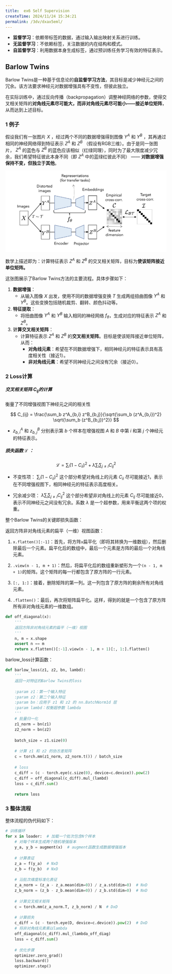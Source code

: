 ```yaml
---
title:  ex6 Self Supervision
createTime: 2024/11/24 15:34:21
permalink: /3dv/dxax5eml/
---
```

- **监督学习**：依赖带标签的数据，通过输入输出映射关系进行训练。
- **无监督学习**：不依赖标签，关注数据的内在结构和模式。
- **自监督学习**：利用数据本身生成标签，通过预训练任务学习有效的特征表示。

## Barlow Twins

Barlow Twins是一种基于信息论的**自监督学习方法**，其目标是减少神经元之间的冗余。该方法要求神经元对数据增强具有不变性，但彼此独立。

在实际训练中，通过反向传播（backpropagation）调整神经网络的参数，使得交叉相关矩阵的**对角线元素尽可能大，而非对角线元素尽可能小——接近单位矩阵**，从而达到上述目标。

### 1 例子

假设我们有一张图片 $X$ ，经过两个不同的数据增强得到图像 $Y^A$ 和 $Y^B$ ，其再通过相同的神经网络得到特征表示 $Z^A$ 和 $Z^B$ （假设有RGB三维）。由于是同一张图片， $Z^A$ 的蓝色与 $Z^B$ 的蓝色应该相似（红绿同理），同时为了最大限度减少冗余，我们希望特征彼此本身不同（即 $Z^A$ 中的蓝绿红彼此不同） —— **对数据增强保持不变，但独立于其他**。

<img src="https://raw.githubusercontent.com/PLUS-WAVE/blog-image/master/img/blog/2024-05-30/image-20240530211739303.png" alt="image-20240530211739303" style="zoom:67%;" />

数学上描述即为：计算特征表示 $Z^A$ 和 $Z^B$ 的交叉相关矩阵，目标为**使该矩阵接近单位矩阵。**

这张图展示了Barlow Twins方法的主要流程。具体步骤如下：

1. **数据增强**：
   - 从输入图像 $X$ 出发，使用不同的数据增强变换 $T$ 生成两组扭曲图像 $Y^A$ 和 $Y^B$。这些变换包括随机裁剪、翻转、颜色抖动等。
2. **特征提取**：
   - 将扭曲图像 $Y^A$ 和 $Y^B$ 输入相同的神经网络 $f_\theta$，生成对应的特征表示 $Z^A$ 和 $Z^B$。
3. **计算交叉相关矩阵**：
   - 计算特征表示 $Z^A$ 和 $Z^B$ 的**交叉相关矩阵**。目标是使该矩阵接近单位矩阵，从而：
     - **对角线元素**：希望在不同数据增强下，相同神经元的特征表示具有高度相关性（接近1）。
     - **非对角线元素**：希望不同神经元之间没有冗余（接近0）。

### 2 Loss计算

##### 交叉相关矩阵 $C_{ij}$​ 的计算

衡量了不同增强视图下神经元之间的相关性

$$
C_{ij} = \frac{\sum_b z^A_{b,i} z^B_{b,j}}{\sqrt{\sum_b (z^A_{b,i})^2} \sqrt{\sum_b (z^B_{b,j})^2}}
$$


- $z^A_{b,i}$ 和 $z^B_{b,j}$ 分别表示第 $b$ 个样本在增强视图 $A$ 和 $B$ 中第 $i$ 和第 $j$ 个神经元的特征表示。

##### 损失函数 $\mathcal{L}$ ：

$$
\mathcal{L} = \sum_i (1 - C_{ii})^2 + \lambda \sum_i \sum_{j \neq i} C_{ij}^2
$$

- 不变性项：
  $\sum_i (1 - C_{ii})^2$ 这个部分希望对角线上的元素 $C_{ii}$ 尽可能接近1，表示在不同增强视图下，相同神经元的特征表示高度相关。
  
- 冗余减少项：
  $\lambda \sum_i \sum_{j \neq i} C_{ij}^2$ 这个部分希望非对角线上的元素 $C_{ij}$ 尽可能接近0，表示不同神经元之间没有冗余。系数 $\lambda$ 是一个超参数，用来平衡这两个项的权重。

整个Barlow Twins的关键即损失函数：

返回方阵非对角线元素的扁平（一维）视图函数：

1. `x.flatten()[:-1]`：首先，将方阵`x`扁平化（即将其转换为一维数组），然后删除最后一个元素。扁平化后的数组中，最后一个元素是方阵的最后一个对角线元素。

2. `.view(n - 1, m + 1)`：然后，将扁平化后的数组重新塑形为一个`(n - 1, m + 1)`的矩阵。这个矩阵的每一行都包含了原方阵的一行元素。

3. `[:, 1:]`：接着，删除矩阵的第一列。这一列包含了原方阵的剩余所有对角线元素。

4. `.flatten()`：最后，再次将矩阵扁平化。这样，得到的就是一个包含了原方阵所有非对角线元素的一维数组。

```python
def off_diagonal(x):
    '''
    返回方阵非对角线元素的扁平（一维）视图
    '''
    n, m = x.shape
    assert n == m
    return x.flatten()[:-1].view(n - 1, m + 1)[:, 1:].flatten()

```

barlow_loss计算函数：

```python
def barlow_loss(z1, z2, bn, lambd):
    '''
    返回一对特征的Barlow Twins的loss

    :param z1：第一个输入特征
    :param z2：第二个输入特征
    :param bn：应用于 z1 和 z2 的 nn.BatchNorm1d 层
    :param lambd：权衡超参数 lambda
    '''
	# 批量归一化
    z1_norm = bn(z1)
    z2_norm = bn(z2)

    batch_size = z1.size(0)

    # 计算 z1 和 z2 的协方差矩阵
    c = torch.mm(z1_norm, z2_norm.t()) / batch_size

    # loss
    c_diff = (c - torch.eye(c.size(0), device=c.device)).pow(2)
    c_diff = off_diagonal(c_diff).mul_(lambd)
    loss = c_diff.sum()

    return loss
```

### 3 整体流程

整体流程的伪代码如下：

```python
# 训练循环
for x in loader:  # 加载一个批次包含N个样本
    # 对每个样本生成两个随机增强版本
    y_a, y_b = augment(x)  # augment函数生成数据增强版本
    
    # 计算表征
    z_a = f(y_a)  # NxD
    z_b = f(y_b)  # NxD
    
    # 沿批次维度标准化表征
    z_a_norm = (z_a - z_a.mean(dim=0)) / z_a.std(dim=0)  # NxD
    z_b_norm = (z_b - z_b.mean(dim=0)) / z_b.std(dim=0)  # NxD
    
    # 计算交叉相关矩阵
    c = torch.mm(z_a_norm.T, z_b_norm) / N  # DxD
    
    # 计算损失
    c_diff = (c - torch.eye(D, device=c.device)).pow(2)  # DxD
    # 将非对角线元素乘以lambda
    off_diagonal(c_diff).mul_(lambda_off_diag)
    loss = c_diff.sum()
    
    # 优化步骤
    optimizer.zero_grad()
    loss.backward()
    optimizer.step()
```

